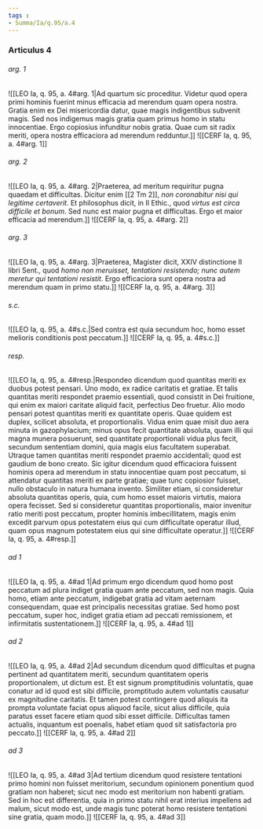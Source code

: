 ```yaml
---
tags : 
- Summa/Ia/q.95/a.4
---
```


### Articulus 4

###### arg. 1
![[LEO Ia, q. 95, a. 4#arg. 1|Ad quartum sic proceditur. Videtur quod opera primi hominis fuerint minus efficacia ad merendum quam opera nostra. Gratia enim ex Dei misericordia datur, quae magis indigentibus subvenit magis. Sed nos indigemus magis gratia quam primus homo in statu innocentiae. Ergo copiosius infunditur nobis gratia. Quae cum sit radix meriti, opera nostra efficaciora ad merendum redduntur.]]
![[CERF Ia, q. 95, a. 4#arg. 1]]

###### arg. 2
![[LEO Ia, q. 95, a. 4#arg. 2|Praeterea, ad meritum requiritur pugna quaedam et difficultas. Dicitur enim [[2 Tm 2]], *non coronabitur nisi qui legitime certaverit*. Et philosophus dicit, in II Ethic., quod *virtus est circa difficile et bonum*. Sed nunc est maior pugna et difficultas. Ergo et maior efficacia ad merendum.]]
![[CERF Ia, q. 95, a. 4#arg. 2]]

###### arg. 3
![[LEO Ia, q. 95, a. 4#arg. 3|Praeterea, Magister dicit, XXIV distinctione II libri Sent., quod *homo non meruisset, tentationi resistendo; nunc autem meretur qui tentationi resistit*. Ergo efficaciora sunt opera nostra ad merendum quam in primo statu.]]
![[CERF Ia, q. 95, a. 4#arg. 3]]

###### s.c.
![[LEO Ia, q. 95, a. 4#s.c.|Sed contra est quia secundum hoc, homo esset melioris conditionis post peccatum.]]
![[CERF Ia, q. 95, a. 4#s.c.]]

###### resp.
![[LEO Ia, q. 95, a. 4#resp.|Respondeo dicendum quod quantitas meriti ex duobus potest pensari. Uno modo, ex radice caritatis et gratiae. Et talis quantitas meriti respondet praemio essentiali, quod consistit in Dei fruitione, qui enim ex maiori caritate aliquid facit, perfectius Deo fruetur. Alio modo pensari potest quantitas meriti ex quantitate operis. Quae quidem est duplex, scilicet absoluta, et proportionalis. Vidua enim quae misit duo aera minuta in gazophylacium; minus opus fecit quantitate absoluta, quam illi qui magna munera posuerunt, sed quantitate proportionali vidua plus fecit, secundum sententiam domini, quia magis eius facultatem superabat. Utraque tamen quantitas meriti respondet praemio accidentali; quod est gaudium de bono creato. Sic igitur dicendum quod efficaciora fuissent hominis opera ad merendum in statu innocentiae quam post peccatum, si attendatur quantitas meriti ex parte gratiae; quae tunc copiosior fuisset, nullo obstaculo in natura humana invento. Similiter etiam, si consideretur absoluta quantitas operis, quia, cum homo esset maioris virtutis, maiora opera fecisset. Sed si consideretur quantitas proportionalis, maior invenitur ratio meriti post peccatum, propter hominis imbecillitatem, magis enim excedit parvum opus potestatem eius qui cum difficultate operatur illud, quam opus magnum potestatem eius qui sine difficultate operatur.]]
![[CERF Ia, q. 95, a. 4#resp.]]

###### ad 1
![[LEO Ia, q. 95, a. 4#ad 1|Ad primum ergo dicendum quod homo post peccatum ad plura indiget gratia quam ante peccatum, sed non magis. Quia homo, etiam ante peccatum, indigebat gratia ad vitam aeternam consequendam, quae est principalis necessitas gratiae. Sed homo post peccatum, super hoc, indiget gratia etiam ad peccati remissionem, et infirmitatis sustentationem.]]
![[CERF Ia, q. 95, a. 4#ad 1]]

###### ad 2
![[LEO Ia, q. 95, a. 4#ad 2|Ad secundum dicendum quod difficultas et pugna pertinent ad quantitatem meriti, secundum quantitatem operis proportionalem, ut dictum est. Et est signum promptitudinis voluntatis, quae conatur ad id quod est sibi difficile, promptitudo autem voluntatis causatur ex magnitudine caritatis. Et tamen potest contingere quod aliquis ita prompta voluntate faciat opus aliquod facile, sicut alius difficile, quia paratus esset facere etiam quod sibi esset difficile. Difficultas tamen actualis, inquantum est poenalis, habet etiam quod sit satisfactoria pro peccato.]]
![[CERF Ia, q. 95, a. 4#ad 2]]

###### ad 3
![[LEO Ia, q. 95, a. 4#ad 3|Ad tertium dicendum quod resistere tentationi primo homini non fuisset meritorium, secundum opinionem ponentium quod gratiam non haberet; sicut nec modo est meritorium non habenti gratiam. Sed in hoc est differentia, quia in primo statu nihil erat interius impellens ad malum, sicut modo est, unde magis tunc poterat homo resistere tentationi sine gratia, quam modo.]]
![[CERF Ia, q. 95, a. 4#ad 3]]

